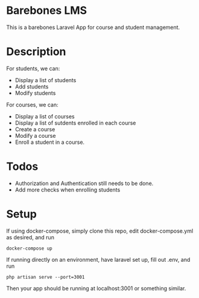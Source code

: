 # Barebones LMS
This is a barebones Laravel App for course and student management. 

# Description
For students, we can:
- Display a list of students
- Add students
- Modify students

For courses, we can:
- Display a list of courses
- Display a list of sutdents enrolled in each course
- Create a course
- Modify a course
- Enroll a student in a course.

# Todos
- Authorization and Authentication still needs to be done.
- Add more checks when enrolling students

# Setup
If using docker-compose, simply clone this repo, edit docker-compose.yml as desired, and run
```
docker-compose up
```

If running directly on an environment, have laravel set up, fill out .env, and run
```
php artisan serve --port=3001
```

Then your app should be running at localhost:3001 or something similar.
